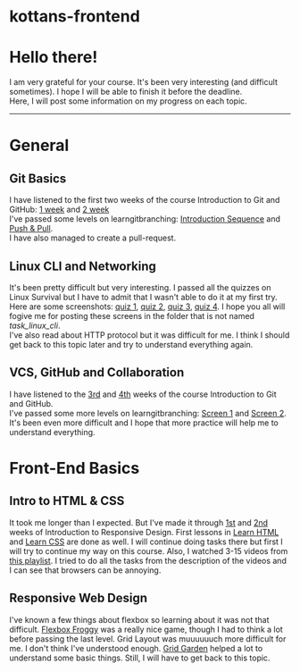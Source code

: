 # kottans-frontend

# Hello there! #

I am very grateful for your course. It's been very interesting (and difficult sometimes). I hope I will be able to finish it before the deadline. </br>
Here, I will post some information on my progress on each topic.

---

# General #

## Git Basics ##

I have listened to the first two weeks of the course Introduction to Git and GitHub: [1 week](general/git-basics/week-1.png) and [2 week](general/git-basics/week-2.png) </br>
I've passed some levels on learngitbranching: [Introduction Sequence](general/git-basics/branching-1.jpg) and [Push & Pull](general/git-basics/branching-1.jpg).</br>
I have also managed to create a pull-request.

## Linux CLI and Networking ##

It's been pretty difficult but very interesting. I passed all the quizzes on Linux Survival but I have to admit that I wasn't able to do it at my first try. Here are some screenshots: [quiz 1](general/linux-cli-and-networking/quiz-1.jpg), [quiz 2](general/linux-cli-and-networking/quiz-2.jpg), [quiz 3](general/linux-cli-and-networking/quiz-3.jpg), [quiz 4](general/linux-cli-and-networking/quiz-4.jpg). I hope you all will fogive me for posting these screens in the folder that is not named *task_linux_cli*.</br>
I've also read about HTTP protocol but it was difficult for me. I think I should get back to this topic later and try to understand everything again.

## VCS, GitHub and Collaboration ##

I have listened to the [3rd](general/vcs-github-and-collaboration/week-3.png) and [4th](general/vcs-github-and-collaboration/week-4.png) weeks of the course Introduction to Git and GitHub.</br>
I've passed some more levels on learngitbranching: [Screen 1](general/vcs-github-and-collaboration/branching-3.jpg) and [Screen 2](general/vcs-github-and-collaboration/branching-4.jpg). It's been even more difficult and I hope that more practice will help me to understand everything.

# Front-End Basics #

## Intro to HTML & CSS ##

It took me longer than I expected. But I've made it through [1st](front-end-basics/intro-to-html-and-css/week-1.png) and [2nd](front-end-basics/intro-to-html-and-css/week-2.png) weeks of Introduction to Responsive Design. First lessons in [Learn HTML](front-end-basics/intro-to-html-and-css/learn-html.jpg) and [Learn CSS](front-end-basics/intro-to-html-and-css/learn-css.jpg) are done as well. I will continue doing tasks there but first I will try to continue my way on this course. Also, I watched 3-15 videos from [this playlist](https://www.youtube.com/playlist?list=PLM6XATa8CAG4F9nAIYNS5oAiPotxwLFIr). I tried to do all the tasks from the description of the videos and I can see that browsers can be annoying.

## Responsive Web Design ##

I've known a few things about flexbox so learning about it was not that difficult. [Flexbox Froggy](front-end-basics/responsive-web-design/flex-frogs.jpg) was a really nice game, though I had to think a lot before passing the last level. 
Grid Layout was muuuuuuch more difficult for me. I don't think I've understood enough. [Grid Garden](front-end-basics/responsive-web-design/grid-garden.jpg) helped a lot to understand some basic things. Still,  I will have to get back to this topic.





